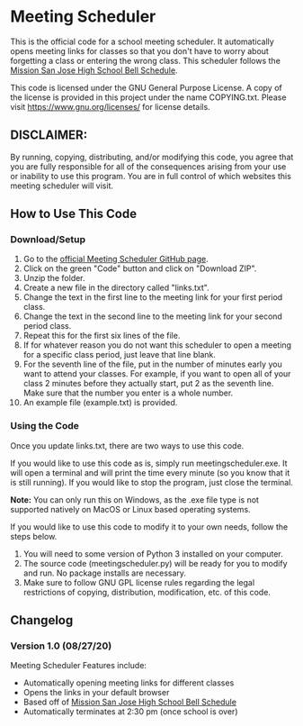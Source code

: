 # Meeting Scheduler
This is the official code for a school meeting scheduler. It automatically opens meeting links for classes so that you don't have to worry about forgetting a class or entering the wrong class. This scheduler follows the [Mission San Jose High School Bell Schedule](http://mission-fusd-ca.schoolloop.com/file/1500711509070/1500711507309/9033068015616581745.pdf).

This code is licensed under the GNU General Purpose License. A copy of the license is provided in this project under the name COPYING.txt. Please visit https://www.gnu.org/licenses/ for license details.

## DISCLAIMER:
By running, copying, distributing, and/or modifying this code, you agree that you are fully responsible for all of the consequences arising from your use or inability to use this program. You are in full control of which websites this meeting scheduler will visit.

## How to Use This Code
### Download/Setup
 1. Go to the [official Meeting Scheduler GitHub page](https://github.com/anshgandhi4/MeetingScheduler).
 2. Click on the green "Code" button and click on "Download ZIP".
 3. Unzip the folder.
 4. Create a new file in the directory called "links.txt".
 5. Change the text in the first line to the meeting link for your first period class.
 6. Change the text in the second line to the meeting link for your second period class.
 7. Repeat this for the first six lines of the file.
 8. If for whatever reason you do not want this scheduler to open a meeting for a specific class period, just leave that line blank.
 9. For the seventh line of the file, put in the number of minutes early you want to attend your classes. For example, if you want to open all of your class 2 minutes before they actually start, put 2 as the seventh line. Make sure that the number you enter is a whole number.
 10. An example file (example.txt) is provided.

### Using the Code
Once you update links.txt, there are two ways to use this code.

If you would like to use this code as is, simply run meetingscheduler.exe. It will open a terminal and will print the time every minute (so you know that it is still running). If you would like to stop the program, just close the terminal.

**Note:** You can only run this on Windows, as the .exe file type is not supported natively on MacOS or Linux based operating systems.

If you would like to use this code to modify it to your own needs, follow the steps below.
 1. You will need to some version of Python 3 installed on your computer.
 2. The source code (meetingscheduler.py) will be ready for you to modify and run. No package installs are necessary.
 3. Make sure to follow GNU GPL license rules regarding the legal restrictions of copying, distribution, modification, etc. of this code.

## Changelog
### Version 1.0 (08/27/20)
Meeting Scheduler Features include:
 - Automatically opening meeting links for different classes
 - Opens the links in your default browser
 - Based off of [Mission San Jose High School Bell Schedule](http://mission-fusd-ca.schoolloop.com/file/1500711509070/1500711507309/9033068015616581745.pdf)
 - Automatically terminates at 2:30 pm (once school is over)
